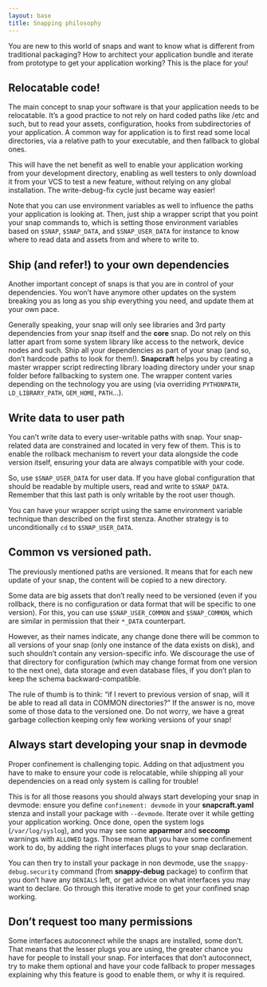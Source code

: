 ```yaml
---
layout: base
title: Snapping philosophy
---
```


You are new to this world of snaps and want to know what is different from traditional packaging? How to architect your
application bundle and iterate from prototype to get your application working? This is the place for you!


## Relocatable code!

The main concept to snap your software is that your application needs to be relocatable. It’s a good practice to not
rely on hard coded paths like /etc and such, but to read your assets, configuration, hooks from subdirectories of your
application. A common way for application is to first read some local directories, via a relative path to your executable,
and then fallback to global ones.

This will have the net benefit as well to enable your application working from your development directory, enabling as
well testers to only download it from your VCS to test a new feature, without relying on any global installation. The
write-debug-fix cycle just became way easier!

Note that you can use environment variables as well to influence the paths your application is looking at. Then, just
ship a wrapper script that you point your snap commands to, which is setting those environment variables based on `$SNAP`,
`$SNAP_DATA`, and `$SNAP_USER_DATA` for instance to know where to read data and assets from and where to write to.

## Ship (and refer!) to your own dependencies

Another important concept of snaps is that you are in control of your dependencies. You won’t have anymore other updates
on the system breaking you as long as you ship everything you need, and update them at your own pace.

Generally speaking, your snap will only see libraries and 3rd party dependencies from your snap itself and the **core**
snap. Do not rely on this latter apart from some system library like access to the network, device nodes and such. Ship
all your dependencies as part of your snap (and so, don’t hardcode paths to look for them!). **Snapcraft** helps you by
creating a master wrapper script redirecting library loading directory under your snap folder before fallbacking to
system one. The wrapper content varies depending on the technology you are using (via overriding `PYTHONPATH`,
`LD_LIBRARY_PATH`, `GEM_HOME`, `PATH`…).

## Write data to user path

You can’t write data to every user-writable paths with snap. Your snap-related data are constrained and located in very
few of them. This is to enable the rollback mechanism to revert your data alongside the code version itself, ensuring
your data are always compatible with your code.

So, use `$SNAP_USER_DATA` for user data. If you have global configuration that should be readable by multiple users,
read and write to `$SNAP_DATA`. Remember that this last path is only writable by the root user though.

You can have your wrapper script using the same environment variable technique than described on the first stenza.
Another strategy is to unconditionally `cd` to `$SNAP_USER_DATA`.

## Common vs versioned path.
The previously mentioned paths are versioned. It means that for each new update of your snap, the content will be
copied to a new directory.

Some data are big assets that don’t really need to be versioned (even if you rollback, there is no configuration or data
format that will be specific to one version). For this, you can use `$SNAP_USER_COMMON` and `$SNAP_COMMON`, which are
similar in permission that their `*_DATA` counterpart.

However, as their names indicate, any change done there will be common to all versions of your snap (only one instance
of the data exists on disk), and such shouldn’t contain any version-specific info. We discourage the use of that
directory for configuration (which may change format from one version to the next one), data storage and even database
files, if you don’t plan to keep the schema backward-compatible.

The rule of thumb is to think: “if I revert to previous version of snap, will it be able to read all data in COMMON
directories?” If the answer is no, move some of those data to the versioned one. Do not worry, we have a great garbage
collection keeping only few working versions of your snap!

## Always start developing your snap in devmode

Proper confinement is challenging topic. Adding on that adjustment you have to make to ensure your code is relocatable,
while shipping all your dependencies on a read only system is calling for trouble!

This is for all those reasons you should always start developing your snap in devmode: ensure you define
`confinement: devmode` in your **snapcraft.yaml** stenza and install your package with `--devmode`. Iterate over it
while getting your application working. Once done, open the system logs (`/var/log/syslog`), and you may see some
**apparmor** and **seccomp** warnings with `ALLOWED` tags. Those mean that you have some confinement work to do, by
adding the right interfaces plugs to your snap declaration.

You can then try to install your package in non devmode, use the `snappy-debug.security` command (from **snappy-debug**
package) to confirm that you don’t have any `DENIALS` left, or get advice on what interfaces you may want to declare.
Go through this iterative mode to get your confined snap working.

## Don’t request too many permissions

Some interfaces autoconnect while the snaps are installed, some don’t. That means that the lesser plugs you are using,
the greater chance you have for people to install your snap. For interfaces that don’t autoconnect, try to make them
optional and have your code fallback to proper messages explaining why this feature is good to enable them, or why
it is required.